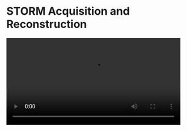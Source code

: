 # STORM Acquisition and Reconstruction


<video controls width="90%">
  <source src="/video/operation_STORM.mp4"/>
</video>